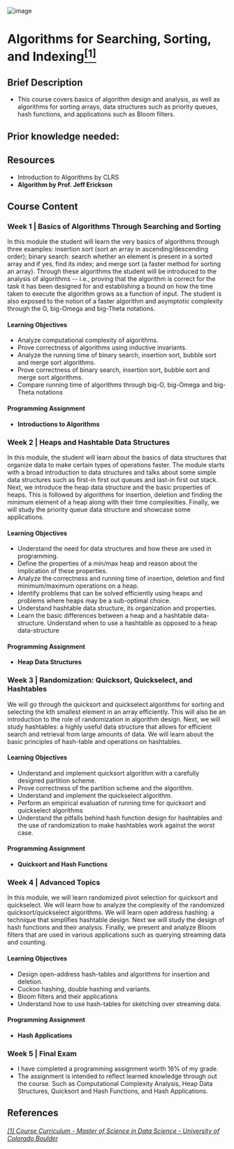 ![image](https://github.com/laithrasheed/DTSA5304_Fundamentals_of_Data_Visualization/assets/124019127/031aa6ba-746d-459b-8eb0-3fdde64eac4b)

# Algorithms for Searching, Sorting, and Indexing[<sup>[1]</sup>](#reference-1)				

## Brief Description
- This course covers basics of algorithm design and analysis, as well as algorithms for sorting arrays, data structures such as priority queues, hash functions, and applications such as Bloom filters.

## Prior knowledge needed: 


## Resources
- Introduction to Algorithms by CLRS
- **Algorithm by Prof. Jeff Erickson**

## Course Content

### Week 1 | Basics of Algorithms Through Searching and Sorting

In this module the student will learn the very basics of algorithms through three examples: insertion sort (sort an array in ascending/descending order); binary search: search whether an element is present in a sorted array and if yes, find its index; and merge sort (a faster method for sorting an array). Through these algorithms the student will be introduced to the analysis of algorithms -- i.e., proving that the algorithm is correct for the task it has been designed for and establishing a bound on how the time taken to execute the algorithm grows as a function of input. The student is also exposed to the notion of a faster algorithm and asymptotic complexity through the O, big-Omega and big-Theta notations.

#### Learning Objectives
- Analyze computational complexity of algorithms.
- Prove correctness of algorithms using inductive invariants.
- Analyze the running time of binary search, insertion sort, bubble sort and merge sort algorithms.
- Prove correctness of binary search, insertion sort, bubble sort and merge sort algorithms.
- Compare running time of algorithms through big-O, big-Omega and big-Theta notations

#### Programming Assignment
- **Introductions to Algorithms**

### Week 2 | Heaps and Hashtable Data Structures

In this module, the student will learn about the basics of data structures that organize data to make certain types of operations faster. The module starts with a broad introduction to data structures and talks about some simple data structures such as first-in first out queues and last-in first out stack. Next, we introduce the heap data structure and the basic properties of heaps. This is followed by algorithms for insertion, deletion and finding the minimum element of a heap along with their time complexities. Finally, we will study the priority queue data structure and showcase some applications.

#### Learning Objectives
- Understand the need for data structures and how these are used in programming.
- Define the properties of a min/max heap and reason about the implication of these properties.
- Analyze the correctness and running time of insertion, deletion and find minimum/maximum operations on a heap.
- Identify problems that can be solved efficiently using heaps and problems where heaps may be a sub-optimal choice.
- Understand hashtable data structure, its organization and properties.
- Learn the basic differences between a heap and a hashtable data-structure. Understand when to use a hashtable as opposed to a heap data-structure

#### Programming Assignment
- **Heap Data Structures**

### Week 3 | Randomization: Quicksort, Quickselect, and Hashtables

We will go through the quicksort and quickselect algorithms for sorting and selecting the kth smallest element in an array efficiently. This will also be an introduction to the role of randomization in algorithm design. Next, we will study hashtables: a highly useful data structure that allows for efficient search and retrieval from large amounts of data. We will learn about the basic principles of hash-table and operations on hashtables.

#### Learning Objectives
- Understand and implement quicksort algorithm with a carefully designed partition scheme.
- Prove correctness of the partition scheme and the algorithm.
- Understand and implement the quickselect algorithm.
- Perform an empirical evaluation of running time for quicksort and quickselect algorithms
- Understand the pitfalls behind hash function design for hashtables and the use of randomization to make hashtables work against the worst case.

#### Programming Assignment
- **Quicksort and Hash Functions**

### Week 4 | Advanced Topics

In this module, we will learn randomized pivot selection for quicksort and quickselect. We will learn how to analyze the complexity of the randomized quicksort/quickselect algorithms. We will learn open address hashing: a technique that simplifies hashtable design. Next we will study the design of hash functions and their analysis. Finally, we present and analyze Bloom filters that are used in various applications such as querying streaming data and counting.

#### Learning Objectives
- Design open-address hash-tables and algorithms for insertion and deletion.
- Cuckoo hashing, double hashing and variants.
- Bloom filters and their applications
- Understand how to use hash-tables for sketching over streaming data.

#### Programming Assignment
- **Hash Applications**

### Week 5 | Final Exam

- I have completed a programming assignment worth 16% of my grade.
- The assignment is intended to reflect learned knowledge through out the course. Such as Computational Complexity Analysis, Heap Data Structures, Quicksort and Hash Functions, and Hash Applications.



## References
###### <a name="reference-1"></a>[[1] Course Curriculum - Master of Science in Data Science - University of Colorado Boulder](https://www.colorado.edu/program/data-science/coursera/curriculum/dtsa5501)
